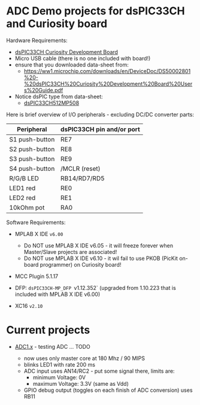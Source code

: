 # ADC Demo projects for dsPIC33CH and Curiosity board

Hardware Requirements:
- [dsPIC33CH Curiosity Development Board](https://www.microchip.com/en-us/development-tool/DM330028-2)
- Micro USB cable (there is no one included with board!)
- ensure that you downloaded data-sheet from:
  - https://ww1.microchip.com/downloads/en/DeviceDoc/DS50002801%20-%20dsPIC33CH%20Curiosity%20Development%20Board%20Users%20Guide.pdf
- Notice dsPIC type from data-sheet:
  - [dsPIC33CH512MP508](https://www.microchip.com/en-us/product/dsPIC33CH512MP508)

Here is brief overview of I/O peripherals - excluding DC/DC converter parts:

| Peripheral | dsPIC33CH pin and/or port |
| --- | --- |
| S1 push-button | RE7 |
| S2 push-button | RE8 |
| S3 push-button | RE9 |
| S4 push-button | /MCLR (reset) |
| R/G/B LED | RB14/RD7/RD5 |
| LED1 red | RE0 |
| LED2 red | RE1 |
| 10kOhm pot | RA0 |


Software Requirements:

- MPLAB X IDE `v6.00`

  - Do NOT use MPLAB X IDE v6.05 - it will freeze forever when Master/Slave projects are associated!
  - Do NOT use MPLAB X IDE v6.10 - it wil fail to use PKOB (PicKit on-board programmer) on Curiosity
    board!

- MCC Plugin 5.1.17
- DFP: `dsPIC33CH-MP_DFP `v1.12.352` (upgraded from 1.10.223 that is included with MPLAB X IDE v6.00)
- XC16 `v2.10`

# Current projects

* [ADC1.x](ADC1.x) - testing ADC ... TODO

  - now uses only master core at 180 Mhz / 90 MIPS
  - blinks LED1 with rate 200 ms
  - ADC input uses AN14/RC2 - put some signal there, limits are:
    - minimum Voltage: 0V
    - maximum Voltage: 3.3V (same as Vdd)
  - GPIO debug output (toggles on each finish of ADC conversion) uses RB11


